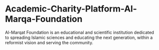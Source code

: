 # Academic-Charity-Platform-Al-Marqa-Foundation
Al-Marqat Foundation is an educational and scientific institution dedicated to spreading Islamic sciences and educating the next generation, within a reformist vision and serving the community.
